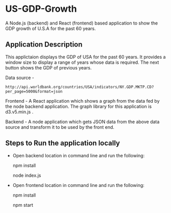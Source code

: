 # US-GDP-Growth
A Node.js (backend) and React (frontend) based application to show the GDP growth of U.S.A for the past 60 years.

## Application Description

This applictaion displays the GDP of USA for the past 60 years.
It provides a window size to display a range of years whose data is required.
The next button shows the GDP of previous years.
 
Data source -

	http://api.worldbank.org/countries/USA/indicators/NY.GDP.MKTP.CD?per_page=5000&format=json

Frontend - A React application which shows a graph from the data fed by the node backend application. The graph library for this application is d3.v5.min.js .

Backend - A node application which gets JSON data from the above data source and transform it to be used by the front end.

## Steps to Run the application locally

* Open backend location in command line and run the following:

	npm install

	node index.js

* Open frontend location in command line and run the following:

	npm install

	npm start